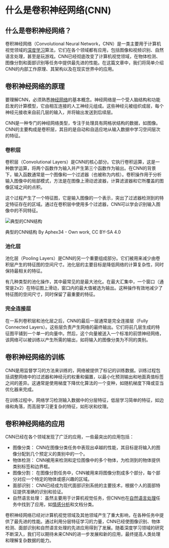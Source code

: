 # 什么是卷积神经网络(CNN)

## 什么是卷积神经网络？

卷积神经网络（Convolutional Neural Network，CNN）是一类主要用于计算机视觉领域的[深度学习](http://localhost:5173/entry/?id=16)算法，它们在各个领域都有应用，包括图像和视频识别、自然语言处理，甚至是玩游戏。CNN已经彻底改变了计算机视觉领域，在物体检测、图像分割和面部识别等任务中提供最先进的性能。在这篇文章中，我们将简单介绍CNN的内部工作原理、其架构以及在现实世界中的应用。

## 卷积神经网络的原理

要理解CNN，必须熟悉[神经网络](http://localhost:5173/entry/?id=13)的基本概念。神经网络是一个受人脑结构和功能启发的计算模型，它由相互连接的人工神经元组成。这些神经元被组织成层，每个神经元接收来自前几层的输入，并将输出发送到后续层。

CNN是一种专门的神经网络类型，专注于处理具有网格状结构的数据，如图像。CNN的主要构成是卷积层，其目的是自动和自适应地从输入数据中学习空间层次的特征。

### 卷积层

卷积层（Convolutional Layers）是CNN的核心部分。它执行卷积运算，这是一种数学运算，将两个函数作为输入并产生第三个函数作为输出。在CNN的背景下，输入函数通常是一个图像和一个过滤器（也被称为内核）。卷积操作用于分析输入图像中的局部模式，方法是在图像上滑动滤波器，计算滤波器和它所覆盖的图像区域之间的点积。

这个过程产生了一个特征图，它是输入图像的一个表示，突出了过滤器检测到的特定特征存在的区域。通过在卷积层中使用多个过滤器，CNN可以学会识别输入图像中的不同特征。

![典型的CNN结构](https://ai-bot.cn/wp-content/uploads/2023/04/typical-cnn.png)

典型的CNN结构 By Aphex34 - Own work, CC BY-SA 4.0

### 池化层

池化层（Pooling Layers）是CNN的另一个重要组成部分。它们被用来减少由卷积层产生的特征图的空间尺寸。池化层的主要目标是降低网络的计算复杂性，同时保持最相关的特征。

有几种类型的池化操作，其中最常见的是最大池化。在最大汇集中，一个窗口（通常是2x2）在特征图上滑动，窗口内的最大值被选为输出。这种操作有效地减少了特征图的空间尺寸，同时保留了最重要的特征。

### 完全连接层

在一系列卷积层和池化层之后，CNN的最后一层通常是完全连接层（Fully Connected Layers）。这些层负责产生网络的最终输出。它们将前几层生成的特征图平铺到一个单一的向量中。然后，这个向量被送入一个标准的前馈神经网络，该网络可以被训练以产生所需的输出，如将输入的图像分类为不同的类别。

## 卷积神经网络的训练

CNN是用监督学习的方法来训练的，网络被提供了标记的训练数据。训练过程包括调整网络中的过滤器和神经元的权重和偏置，以最小化预测输出和地面真值标签之间的差异。这通常是使用梯度下降优化算法的一个变种，如随机梯度下降或亚当优化器来完成。

在训练过程中，网络学习检测输入数据中的分层特征，低层学习简单的特征，如边缘和角落，而高层学习更复杂的特征，如形状和纹理。

## 卷积神经网络的应用

CNN已经在各个领域发现了广泛的应用，一些最突出的应用包括：

+   图像分类： CNN在图像分类任务中表现出卓越的性能，其目标是将输入的图像分配到几个预定义的类别中的一个。
+   物体检测： CNN被用来检测和定位图像中的多个物体，为检测到的物体提供类别标签和边界框。
+   图像分割： 在图像分割任务中，CNN被用来将图像分割成多个部分，每个部分对应一个特定的物体或感兴趣的区域。
+   面部识别： CNN已经成为现代面部识别系统的主要技术，根据个人的面部特征提供准确的识别和验证。
+   自然语言处理： 虽然主要用于计算机视觉任务，但CNN也在[自然语言处理](http://localhost:5173/entry/?id=11)任务中找到了应用，如[情感分析](http://localhost:5173/entry/?id=4)和文档分类。

卷积神经网络已经对计算机视觉领域及其他领域产生了重大影响，在各种任务中提供了最先进的性能。通过利用分层特征学习的力量，CNN已经使图像识别、物体检测、面部识别和自然语言处理的先进应用得到了发展。随着深度学习领域的研究不断深入，我们可以期待未来CNN的进一步发展和新的应用，最终提高人类处理和理解复杂数据的能力。
